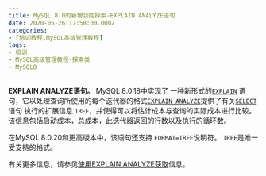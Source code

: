 ```yaml
---
title: MySQL 8.0的新增功能探索-EXPLAIN ANALYZE语句
date: 2020-05-26T17:58:00.000Z
categories:
- [培训教程,MySQL高级管理教程]
tags:
- 培训
- MySQL高级管理教程-探索类
- MySQL8
---
```


**EXPLAIN ANALYZE语句。** MySQL 8.0.18中实现了 一种新形式的[`EXPLAIN`](https://dev.mysql.com/doc/refman/8.0/en/explain.html) 语句，它以处理查询所使用的每个迭代器的格式[`EXPLAIN ANALYZE`](https://dev.mysql.com/doc/refman/8.0/en/explain.html#explain-analyze)提供了有关[`SELECT`](https://dev.mysql.com/doc/refman/8.0/en/select.html)语句 执行的扩展信息 `TREE`，并使得可以将估计成本与查询的实际成本进行比较。该信息包括启动成本，总成本，此迭代器返回的行数以及执行的循环数。

在MySQL 8.0.20和更高版本中，该语句还支持 `FORMAT=TREE`说明符。 `TREE`是唯一受支持的格式。

有关更多信息，请参见[使用EXPLAIN ANALYZE获取](https://dev.mysql.com/doc/refman/8.0/en/explain.html#explain-analyze)信息。

